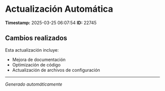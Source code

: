 # Actualización Automática

**Timestamp:** 2025-03-25 06:07:54
**ID:** 22745

## Cambios realizados

Esta actualización incluye:
- Mejora de documentación
- Optimización de código
- Actualización de archivos de configuración

---
*Generado automáticamente*
